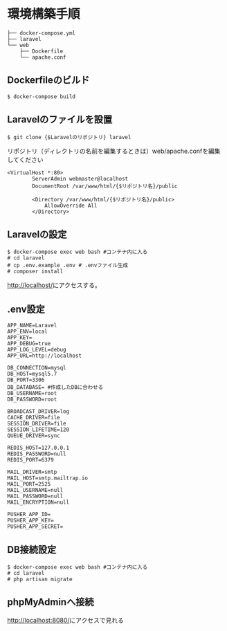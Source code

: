 # 環境構築手順

```docker-php-apache-ubuntu
├── docker-compose.yml
├── laravel
└── web
    ├── Dockerfile
    └── apache.conf
```

## Dockerfileのビルド

```console
$ docker-compose build
```

## Laravelのファイルを設置

```console
$ git clone {$Laravelのリポジトリ} laravel
```

リポジトリ（ディレクトリの名前を編集するときは）web/apache.confを編集してください
```
<VirtualHost *:80>
        ServerAdmin webmaster@localhost
        DocumentRoot /var/www/html/{$リポジトリ名}/public

        <Directory /var/www/html/{$リポジトリ名}/public>
            AllowOverride All
        </Directory> 
```

## Laravelの設定

```console
$ docker-compose exec web bash #コンテナ内に入る
# cd laravel
# cp .env.example .env # .envファイル生成
# composer install
```

[http://localhost/](http://localhost/)にアクセスする。

## .env設定

```
APP_NAME=Laravel
APP_ENV=local
APP_KEY=
APP_DEBUG=true
APP_LOG_LEVEL=debug
APP_URL=http://localhost

DB_CONNECTION=mysql
DB_HOST=mysql5.7
DB_PORT=3306
DB_DATABASE= #作成したDBに合わせる 
DB_USERNAME=root
DB_PASSWORD=root

BROADCAST_DRIVER=log
CACHE_DRIVER=file
SESSION_DRIVER=file
SESSION_LIFETIME=120
QUEUE_DRIVER=sync

REDIS_HOST=127.0.0.1
REDIS_PASSWORD=null
REDIS_PORT=6379

MAIL_DRIVER=smtp
MAIL_HOST=smtp.mailtrap.io
MAIL_PORT=2525
MAIL_USERNAME=null
MAIL_PASSWORD=null
MAIL_ENCRYPTION=null

PUSHER_APP_ID=
PUSHER_APP_KEY=
PUSHER_APP_SECRET=
```

## DB接続設定

```
$ docker-compose exec web bash #コンテナ内に入る
# cd laravel
# php artisan migrate
```

## phpMyAdminへ接続

[http://localhost:8080/](http://localhost:8080/)にアクセスで見れる
